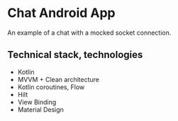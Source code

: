 # Chat Android App
An example of a chat with a mocked socket connection.

## Technical stack, technologies
* Kotlin
* MVVM + Clean architecture
* Kotlin coroutines, Flow
* Hilt
* View Binding
* Material Design
